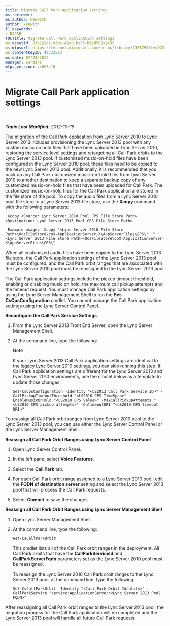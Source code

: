 ```yaml
---
title: Migrate Call Park application settings
ms.reviewer: 
ms.author: kenwith
author: kenwith
f1.keywords:
- NOCSH
TOCTitle: Migrate Call Park application settings
ms:assetid: 23b192d2-93ec-42a8-b175-b6ed502a2c35
ms:mtpsurl: https://technet.microsoft.com/en-us/library/JJ687993(v=OCS.15)
ms:contentKeyID: 49733583
ms.date: 07/23/2014
manager: serdars
mtps_version: v=OCS.15
---
```


<div data-xmlns="http://www.w3.org/1999/xhtml">

<div class="topic" data-xmlns="http://www.w3.org/1999/xhtml" data-msxsl="urn:schemas-microsoft-com:xslt" data-cs="http://msdn.microsoft.com/en-us/">

<div data-asp="http://msdn2.microsoft.com/asp">

# Migrate Call Park application settings

</div>

<div id="mainSection">

<div id="mainBody">

<span> </span>

_**Topic Last Modified:** 2012-10-19_

The migration of the Call Park application from Lync Server 2010 to Lync Server 2013 includes provisioning the Lync Server 2013 pool with any custom music on hold files that have been uploaded in Lync Server 2010, restoring the service level settings and retargeting all Call Park orbits to the Lync Server 2013 pool. If customized music-on-hold files have been configured in the Lync Server 2010 pool, these files need to be copied to the new Lync Server 2013 pool. Additionally, it is recommended that you back up any Call Park customized music-on-hold files from Lync Server 2010 to another destination to keep a separate backup copy of any customized music-on-hold files that have been uploaded for Call Park. The customized music-on-hold files for the Call Park application are stored in the file store of the pool. To copy the audio files from a Lync Server 2010 pool file store to a Lync Server 2013 file store, use the **Xcopy** command with the following parameters:

   ```
    Xcopy <Source: Lync Server 2010 Pool CPS File Store Path> <Destination: Lync Server 2013 Pool CPS File Store Path>
   ```

   ```
    Example usage:  Xcopy "<Lync Server 2010 File Store Path>\OcsFileStore\coX-ApplicationServer-X\AppServerFiles\CPS\"  "<Lync Server 2013 File Store Path>\OcsFileStore\coX-ApplicationServer-X\AppServerFiles\CPS\" 
   ```

When all customized audio files have been copied to the Lync Server 2013 file store, the Call Park application settings of the Lync Server 2013 pool must be configured, and the Call Park orbit ranges that are associated with the Lync Server 2010 pool must be reassigned to the Lync Server 2013 pool.

The Call Park application settings include the pickup timeout threshold, enabling or disabling music on hold, the maximum call pickup attempts and the timeout request. You must manage Call Park application settings by using the Lync Server Management Shell to run the **Set-CsCpsConfiguration** cmdlet. You cannot manage the Call Park application settings using the Lync Server Control Panel.

**Reconfigure the Call Park Service Settings**

1.  From the Lync Server 2013 Front End Server, open the Lync Server Management Shell.

2.  At the command line, type the following:
    
    <div>
    

    > [!NOTE]  
    > If your Lync Server 2013 Call Park application settings are identical to the legacy Lync Server 2010 settings, you can skip running this step. If Call Park application settings are different for the Lync Server 2013 and Lync Server 2010 environments, use the cmdlet below as a template to update those changes.

    
    </div>
    
        Set-CsCpsConfiguration -Identity "<LS2013 Call Park Service ID>" -CallPickupTimeoutThreshold "<LS2010 CPS TimeSpan>" -EnableMusicOnHold "<LS2010 CPS value>" -MaxCallPickupAttempts "<LS2010 CPS pickup attempts>" -OnTimeoutURI "<LS2010 CPS timeout URI>"

To reassign all Call Park orbit ranges from Lync Server 2010 pool to the Lync Server 2013 pool, you can use either the Lync Server Control Panel or the Lync Server Management Shell.

**Reassign all Call Park Orbit Ranges using Lync Server Control Panel**

1.  Open Lync Server Control Panel.

2.  In the left pane, select **Voice Features**.

3.  Select the **Call Park** tab.

4.  For each Call Park orbit range assigned to a Lync Server 2010 pool, edit the **FQDN of destination server** setting and select the Lync Server 2013 pool that will process the Call Park requests.

5.  Select **Commit** to save the changes.

**Reassign all Call Park Orbit Ranges using Lync Server Management Shell**

1.  Open Lync Server Management Shell.

2.  At the command line, type the following:
    
        Get-CsCallParkOrbit
    
    This cmdlet lists all of the Call Park orbit ranges in the deployment. All Call Park orbits that have the **CallParkServiceId** and **CallParkServerFqdn** parameters set as the Lync Server 2010 pool must be reassigned.
    
    To reassign the Lync Server 2010 Call Park orbit ranges to the Lync Server 2013 pool, at the command line, type the following:
    
        Set-CsCallParkOrbit -Identity "<Call Park Orbit Identity>" -CallParkService "service:ApplicationServer:<Lync Server 2013 Pool FQDN>"

After reassigning all Call Park orbit ranges to the Lync Server 2013 pool, the migration process for the Call Park application will be completed and the Lync Server 2013 pool will handle all future Call Park requests.

</div>

<span> </span>

</div>

</div>

</div>

